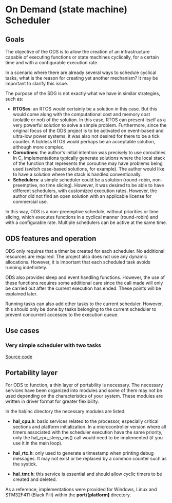 # On Demand (state machine) Scheduler

## Goals

The objective of the ODS is to allow the creation of an infrastructure capable of executing functions or state machines cyclically, for a certain time and with a configurable execution rate.

In a scenario where there are already several ways to schedule cyclical tasks, what is the reason for creating yet another mechanism? It may be important to clarify this issue.

The purpose of the SDG is not exactly what we have in similar strategies, such as:

* **RTOSes**: an RTOS would certainly be a solution in this case. But this would come along with the computational cost and memory cost (volatile or not) of the solution. In this case, RTOS can present itself as a very powerful solution to solve a simple problem. Furthermore, since the original focus of the ODS project is to be activated on event-based and ultra-low power systems, it was also not desired for there to be a tick counter. A tickless RTOS would perhaps be an acceptable solution, although more complex.
* **Coroutines**: the author's initial intention was precisely to use coroutines. In C, implementations typically generate solutions where the local stack of the function that represents the coroutine may have problems being used (switch case-based solutions, for example). The author would like to have a solution where the stack is handled conventionally.
* **Schedulers**: a simple scheduler could be a solution (round-robin, non-preemptive, no time slicing). However, it was desired to be able to have different schedulers, with customized execution rates. However, the author did not find an open solution with an applicable license for commercial use.

In this way, ODS is a non-preemptive schedule, without priorities or time slicing, which executes functions in a cyclical manner (round-robin) and with a configurable rate. Multiple schedulers can be active at the same time.

## ODS features and operation

ODS only requires that a timer be created for each scheduler. No additional resources are required. The project also does not use any dynamic allocations. However, it is important that each scheduled task avoids running indefinitely.

ODS also provides sleep and event handling functions. However, the use of these functions requires some additional care since the call made will only be carried out after the current execution has ended. These points will be explained later.

Running tasks can also add other tasks to the current scheduler. However, this should only be done by tasks belonging to the current scheduler  to prevent concurrent accesses to the execution queue.

## Use cases

### Very simple scheduler with two tasks

[Source code](
https://github.com/marcelobarrosufu/ods//tests/main.c)



## Portability layer

For ODS to function, a thin layer of portability is necessary. The necessary services have been organized into modules and some of them may not be used depending on the characteristics of your system. These modules are written in driver format for greater flexibility.

In the hal/inc directory the necessary modules are listed:

* **hal_cpu.h**: basic services related to the processor, especially critical sections and platform initialization. In a microcontroller version where all timers associated with the scheduler execution have the same priority, only the hal_cpu_sleep_ms() call would need to be implemented (if you use it in the main loop).

* **hal_rtc.h**: only used to generate a timestamp when printing debug messages. It may not exist or be replaced by a common counter such as the systick.

* **hal_tmr.h**: this service is essential and should allow cyclic timers to be created and deleted.

As a reference, implementations were provided for Windows, Linux and STM32F411 (Black Pill) within the **port/[platform]** directory.







